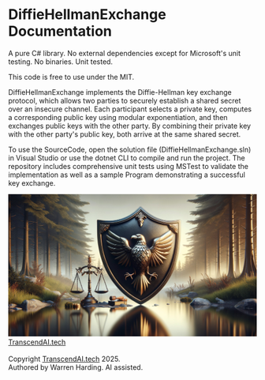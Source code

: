 # DiffieHellmanExchange Documentation

A pure C# library. No external dependencies except for Microsoft's unit testing. No binaries. Unit tested.

This code is free to use under the MIT.

DiffieHellmanExchange implements the Diffie-Hellman key exchange protocol, which allows two parties to securely establish a shared secret over an insecure channel. Each participant selects a private key, computes a corresponding public key using modular exponentiation, and then exchanges public keys with the other party. By combining their private key with the other party's public key, both arrive at the same shared secret.

To use the SourceCode, open the solution file (DiffieHellmanExchange.sln) in Visual Studio or use the dotnet CLI to compile and run the project. The repository includes comprehensive unit tests using MSTest to validate the implementation as well as a sample Program demonstrating a successful key exchange.

![AI Image](aiimage.jpg)
[TranscendAI.tech](https://TranscendAI.tech)<br>
<br>
Copyright [TranscendAI.tech](https://TranscendAI.tech) 2025.</br>
Authored by Warren Harding. AI assisted.</br>